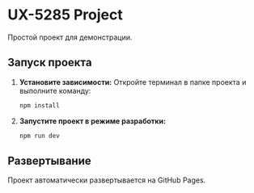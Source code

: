 # UX-5285 Project

Простой проект для демонстрации.

## Запуск проекта

1.  **Установите зависимости:**
    Откройте терминал в папке проекта и выполните команду:
    ```bash
    npm install
    ```

2.  **Запустите проект в режиме разработки:**
    ```bash
    npm run dev
    ```


## Развертывание

Проект автоматически развертывается на GitHub Pages.
